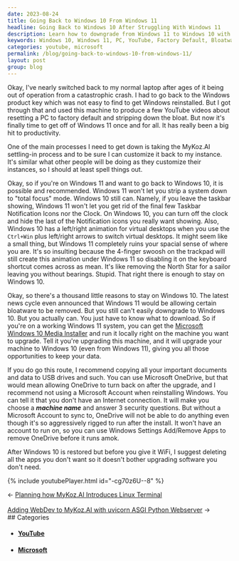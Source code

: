 ```yaml
---
date: 2023-08-24
title: Going Back to Windows 10 From Windows 11
headline: Going Back to Windows 10 After Struggling With Windows 11
description: Learn how to downgrade from Windows 11 to Windows 10 with this helpful tutorial. I provide step-by-step instructions on how to use the Microsoft Windows 10 Media Installer, as well as tips on removing bloatware and customizing your instance.
keywords: Windows 10, Windows 11, PC, YouTube, Factory Default, Bloatware, Microsoft, OneDrive, Upgrade, Software, WiFi, Apps, Restore
categories: youtube, microsoft
permalink: /blog/going-back-to-windows-10-from-windows-11/
layout: post
group: blog
---
```



Okay, I've nearly switched back to my normal laptop after ages of it being out
of operation from a catastrophic crash. I had to go back to the Windows product
key which was not easy to find to get Windows reinstalled. But I got through
that and used this machine to produce a few YouTube videos about resetting a PC
to factory default and stripping down the bloat. But now it's finally time to
get off of Windows 11 once and for all. It has really been a big hit to
productivity.

One of the main processes I need to get down is taking the MyKoz.AI settling-in
process and to be sure I can customize it back to my instance. It's similar
what other people will be doing as they customize their instances, so I should
at least spell things out.

Okay, so if you're on Windows 11 and want to go back to Windows 10, it is
possible and recommended. Windows 11 won't let you strip a system down to
"total focus" mode. Windows 10 still can. Namely, if you leave the taskbar
showing, Windows 11 won't let you get rid of the final few Taskbar Notification
Icons nor the Clock. On Windows 10, you can turn off the clock and hide the
last of the Notification icons you really want showing. Also, Windows 10 has a
left/right animation for virtual desktops when you use the `Ctrl+Win` plus
left/right arrows to switch virtual desktops. It might seem like a small thing,
but Windows 11 completely ruins your spacial sense of where you are. It's so
insulting because the 4-finger swoosh on the trackpad will still create this
animation under Windows 11 so disabling it on the keyboard shortcut comes
across as mean. It's like removing the North Star for a sailor leaving you
without bearings. Stupid. That right there is enough to stay on Windows 10.

Okay, so there's a thousand little reasons to stay on Windows 10. The latest
news cycle even announced that Windows 11 would be allowing certain bloatware
to be removed. But you still can't easily downgrade to Windows 10. But you
actually can. You just have to know what to download. So if you're on a working
Windows 11 system, you can get the [Microsoft Windows 10 Media
Installer](https://www.microsoft.com/en-us/software-download/windows10) and run
it locally right on the machine you want to upgrade. Tell it you're upgrading
this machine, and it will upgrade your machine to Windows 10 (even from Windows
11), giving you all those opportunities to keep your data.

If you do go this route, I recommend copying all your important documents and
data to USB drives and such. You can use Microsoft OneDrive, but that would
mean allowing OneDrive to turn back on after the upgrade, and I recommend not
using a Microsoft Account when reinstalling Windows. You can tell it that you
don't have an Internet connection. It will make you choose a ***machine name***
and answer 3 security questions. But without a Microsoft Account to sync to,
OneDrive will not be able to do anything even though it's so aggressively
rigged to run after the install. It won't have an account to run on, so you can
use Windows Settings Add/Remove Apps to remove OneDrive before it runs amok.

After Windows 10 is restored but before you give it WiFi, I suggest deleting
all the apps you don't want so it doesn't bother upgrading software you don't
need. 

{% include youtubePlayer.html id="-cg70z6U--8" %}





















<div class="arrow-links"><div class="post-nav-prev"><span class="arrow">&larr;&nbsp;</span><a href="/blog/planning-how-mykoz-ai-introduces-linux-terminal/">Planning how MyKoz.AI Introduces Linux Terminal</a></div> &nbsp; <div class="post-nav-next"><a href="/blog/adding-webdev-to-mykoz-ai-with-uvicorn-asgi-python-webserver/">Adding WebDev to MyKoz.AI with uvicorn ASGI Python Webserver</a><span class="arrow">&nbsp;&rarr;</span></div></div>
## Categories

<ul>
<li><h4><a href='/youtube/'>YouTube</a></h4></li>
<li><h4><a href='/microsoft/'>Microsoft</a></h4></li></ul>